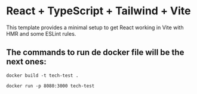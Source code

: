 # React + TypeScript + Tailwind + Vite

This template provides a minimal setup to get React working in Vite with HMR and some ESLint rules.

## The commands to run de docker file will be the next ones:

```
docker build -t tech-test .

docker run -p 8080:3000 tech-test

```